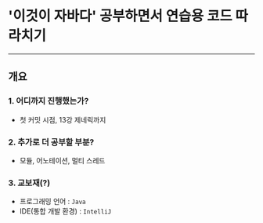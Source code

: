# '이것이 자바다' 공부하면서 연습용 코드 따라치기

---
## 개요
### 1. 어디까지 진행했는가?
- 첫 커밋 시점, 13강 제네릭까지
### 2. 추가로 더 공부할 부분?
- 모듈, 어노테이션, 멀티 스레드
### 3. 교보재(?)
- 프로그래밍 언어 : `Java`
- IDE(통합 개발 환경) : `IntelliJ`


